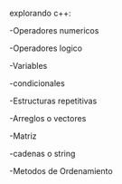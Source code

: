 explorando c++:

-Operadores numericos

-Operadores logico

-Variables

-condicionales

-Estructuras repetitivas

-Arreglos o vectores

-Matriz

-cadenas o string

-Metodos de Ordenamiento

